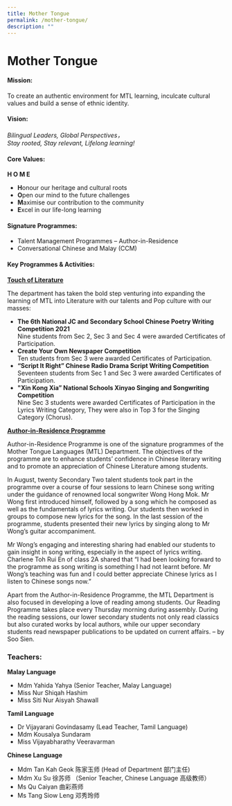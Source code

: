 ```yaml
---
title: Mother Tongue
permalink: /mother-tongue/
description: ""
---
```

Mother Tongue
=============

#### **Mission:**


To create an authentic environment for MTL learning, inculcate cultural values and build a sense of ethnic identity.

#### **Vision:**


_Bilingual Leaders, Global Perspectives，_  
_Stay rooted, Stay relevant, Lifelong learning!_

#### **Core Values:**


**H O M E**

*   **H**onour our heritage and cultural roots
*   **O**pen our mind to the future challenges
*   **M**aximise our contribution to the community
*   **E**xcel in our life-long learning

#### **Signature Programmes:**


*   Talent Management Programmes – Author-in-Residence
*   Conversational Chinese and Malay (CCM)

#### **Key Programmes & Activities:**

<u>**Touch of Literature**</u>

The department has taken the bold step venturing into expanding the learning of MTL into Literature with our talents and Pop culture with our masses:

* **The 6th National JC and Secondary School Chinese Poetry Writing Competition 2021** <br> Nine students from Sec 2, Sec 3 and Sec 4 were awarded Certificates of Participation.
* **Create Your Own Newspaper Competition** <br> Ten students from Sec 3 were awarded Certificates of Participation.
* **“Script It Right” Chinese Radio Drama Script Writing Competition** <br> 
Seventeen students from Sec 1 and Sec 3 were awarded Certificates of Participation.
* **"Xin Kong Xia” National Schools Xinyao Singing and Songwriting Competition** <br> 
Nine Sec 3 students were awarded Certificates of Participation in the Lyrics Writing Category, They were also in Top 3 for the Singing Category (Chorus).

**<u>Author-in-Residence Programme</u>**

Author-in-Residence Programme is one of the signature programmes of the Mother Tongue Languages (MTL) Department. The objectives of the programme are to enhance students’ confidence in Chinese literary writing and to promote an appreciation of Chinese Literature among students.

In August, twenty Secondary Two talent students took part in the programme over a course of four sessions to learn Chinese song writing under the guidance of renowned local songwriter Wong Hong Mok. Mr Wong first introduced himself, followed by a song which he composed as well as the fundamentals of lyrics writing. Our students then worked in groups to compose new lyrics for the song. In the last session of the programme, students presented their new lyrics by singing along to Mr Wong’s guitar accompaniment.

Mr Wong’s engaging and interesting sharing had enabled our students to gain insight in song writing, especially in the aspect of lyrics writing. Charlene Toh Rui En of class 2A shared that “I had been looking forward to the programme as song writing is something I had not learnt before. Mr Wong’s teaching was fun and I could better appreciate Chinese lyrics as I listen to Chinese songs now.”

Apart from the Author-in-Residence Programme, the MTL Department is also focused in developing a love of reading among students. Our Reading Programme takes place every Thursday morning during assembly. During the reading sessions, our lower secondary students not only read classics but also curated works by local authors, while our upper secondary students read newspaper publications to be updated on current affairs. – by Soo Sien.

### **Teachers:**


**Malay Language**

*   Mdm Yahida Yahya (Senior Teacher, Malay Language)
*   Miss Nur Shiqah Hashim
*   Miss Siti Nur Aisyah Shawall

**Tamil Language**

*   Dr Vijayarani Govindasamy (Lead Teacher, Tamil Language)
*   Mdm Kousalya Sundaram
*   Miss Vijayabharathy Veeravarman

**Chinese Language**

*   Mdm Tan Kah Geok 陈家玉师 (Head of Department 部门主任)
*   Mdm Xu Su 徐苏师 （Senior Teacher, Chinese Language 高级教师）
*   Ms Qu Caiyan 曲彩燕师
*   Ms Tang Siow Leng 邓秀玲师